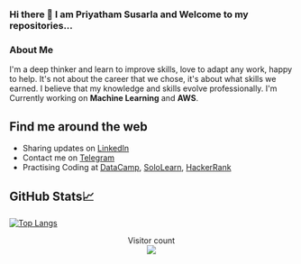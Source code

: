 ### Hi there 👋 I am Priyatham Susarla and Welcome to my repositories...


<!--
**priyathamhub/priyathamhub** is a ✨ _special_ ✨ repository because its `README.md` (this file) appears on your GitHub profile.

Here are some ideas to get you started:

- 🔭 I’m currently working on ...
- 🌱 I’m currently learning ...
- 👯 I’m looking to collaborate on ...
- 🤔 I’m looking for help with ...
- 💬 Ask me about ...
- 📫 How to reach me: ...
- 😄 Pronouns: ...
- ⚡ Fun fact: ...
-->

### About Me
I'm a deep thinker and learn to improve skills, love to adapt any work, happy to help. It's not about the career that we chose, it's about what skills we earned. I believe that my knowledge and skills evolve professionally. I'm Currently working on **Machine Learning** and **AWS**.


## Find me around the web

- Sharing updates on <a href="https://www.linkedin.com/in/priyathamhub/">LinkedIn</a>
- Contact me on <a href="https://t.me/thedaredevilsolves/">Telegram</a> 
- Practising Coding at <a href="https://www.datacamp.com/profile/priyathamsusarla/">DataCamp</a>, <a href="https://www.sololearn.com/Profile/12036583/">SoloLearn</a>, <a href="https://www.hackerrank.com/priyathamhc004/">HackerRank</a>

## GitHub Stats&#x1f4c8; 
[![Top Langs](https://github-readme-stats.vercel.app/api/top-langs/?username=priyathamhub)](https://github.com/priyathamhub/github-readme-stats)

<p align="center"> 
  Visitor count<br>
  <img src="https://profile-counter.glitch.me/priyathamhub/count.svg" />
</p>
